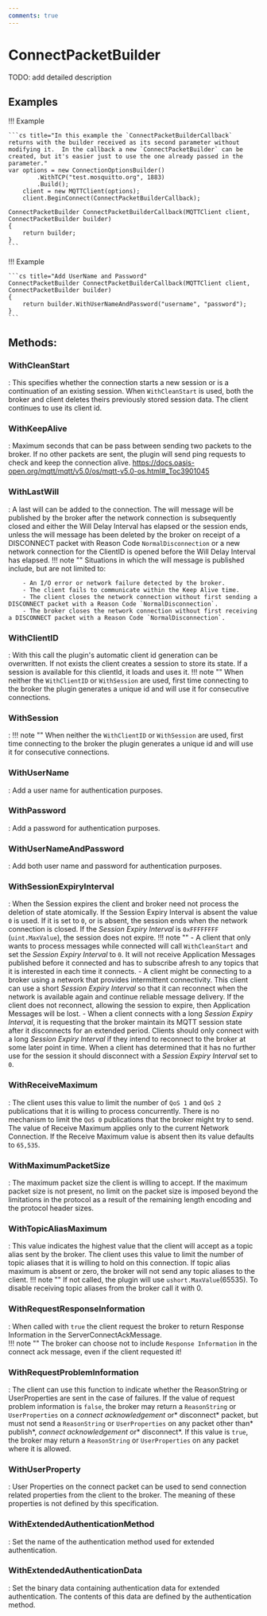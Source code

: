 ```yaml
---
comments: true
---
```

# ConnectPacketBuilder

TODO: add detailed description 

## Examples
!!! Example

	```cs title="In this example the `ConnectPacketBuilderCallback` returns with the builder received as its second parameter without modifying it.  In the callback a new `ConnectPacketBuilder` can be created, but it's easier just to use the one already passed in the parameter."
	var options = new ConnectionOptionsBuilder()
	        .WithTCP("test.mosquitto.org", 1883)
	        .Build();
	    client = new MQTTClient(options);
	    client.BeginConnect(ConnectPacketBuilderCallback);
	
	ConnectPacketBuilder ConnectPacketBuilderCallback(MQTTClient client, ConnectPacketBuilder builder)
	{
	    return builder;
	}
	```
!!! Example

	```cs title="Add UserName and Password"
	ConnectPacketBuilder ConnectPacketBuilderCallback(MQTTClient client, ConnectPacketBuilder builder)
	{
	    return builder.WithUserNameAndPassword("username", "password");
	}
	```

## **Methods**:

### **WithCleanStart**
: This specifies whether the connection starts a new session or is a continuation of an existing session. When `WithCleanStart` is used, both the broker and client deletes theirs previously stored session data.  The client continues to use its client id. 

### **WithKeepAlive**
: Maximum seconds that can be pass between sending two packets to the broker. If no other packets are sent, the plugin will send ping requests to check and keep the connection alive. https://docs.oasis-open.org/mqtt/mqtt/v5.0/os/mqtt-v5.0-os.html#_Toc3901045

### **WithLastWill**
: A last will can be added to the connection.  The will message will be published by the broker after the network connection is subsequently closed and either the Will Delay Interval has elapsed or the session ends,  unless the will message has been deleted by the broker on receipt of a DISCONNECT packet with Reason Code `NormalDisconnection` or a new network connection for the ClientID is opened before the Will Delay Interval has elapsed. 
	!!! note ""
		Situations in which the will message is published include, but are not limited to: 

		- An I/O error or network failure detected by the broker.
		- The client fails to communicate within the Keep Alive time.
		- The client closes the network connection without first sending a DISCONNECT packet with a Reason Code `NormalDisconnection`.
		- The broker closes the network connection without first receiving a DISCONNECT packet with a Reason Code `NormalDisconnection`.




### **WithClientID**
: With this call the plugin's automatic client id generation can be overwritten. If not exists the client creates a session to store its state. If a session is available for this clientId, it loads and uses it. 
	!!! note ""
		When neither the `WithClientID` or `WithSession` are used, first time connecting to the broker the plugin generates a unique id and will use it for consecutive connections.


### **WithSession**
: 
	!!! note ""
		When neither the `WithClientID` or `WithSession` are used, first time connecting to the broker the plugin generates a unique id and will use it for consecutive connections.


### **WithUserName**
: Add a user name for authentication purposes. 

### **WithPassword**
: Add a password for authentication purposes. 

### **WithUserNameAndPassword**
: Add both user name and password for authentication purposes. 

### **WithSessionExpiryInterval**
: When the Session expires the client and broker need not process the deletion of state atomically. If the Session Expiry Interval is absent the value `0` is used.  If it is set to `0`, or is absent, the session ends when the network connection is closed. If the *Session Expiry Interval* is `0xFFFFFFFF` (`uint.MaxValue`), the session does not expire. 
	!!! note ""
		- A client that only wants to process messages while connected will call `WithCleanStart` and set the *Session Expiry Interval* to `0`. It will not receive Application Messages published before it connected and has to subscribe afresh to any topics that it is interested in each time it connects.
		- A client might be connecting to a broker using a network that provides intermittent connectivity. This client can use a short *Session Expiry Interval* so that it can reconnect when the network is available again and continue reliable message delivery. If the client does not reconnect, allowing the session to expire, then Application Messages will be lost.
		- When a client connects with a long *Session Expiry Interval*, it is requesting that the broker maintain its MQTT session state after it disconnects for an extended period. Clients should only connect with a long *Session Expiry Interval* if they intend to reconnect to the broker at some later point in time. When a client has determined that it has no further use for the session it should disconnect with a *Session Expiry Interval* set to `0`.




### **WithReceiveMaximum**
: The client uses this value to limit the number of `QoS 1` and `QoS 2` publications that it is willing to process concurrently.  There is no mechanism to limit the `QoS 0` publications that the broker might try to send. The value of Receive Maximum applies only to the current Network Connection.  If the Receive Maximum value is absent then its value defaults to `65,535`. 

### **WithMaximumPacketSize**
: The maximum packet size the client is willing to accept. If the maximum packet size is not present, no limit on the packet size is imposed beyond the limitations in the protocol as a result of the remaining length encoding and the protocol header sizes. 

### **WithTopicAliasMaximum**
: This value indicates the highest value that the client will accept as a topic alias sent by the broker. The client uses this value to limit the number of topic aliases that it is willing to hold on this connection. If topic alias maximum is absent or zero, the broker will not send any topic aliases to the client. 
	!!! note ""
		If not called, the plugin will use `ushort.MaxValue`(65535). To disable receiving topic aliases from the broker call it with 0.


### **WithRequestResponseInformation**
: When called with `true` the client request the broker to return Response Information in the ServerConnectAckMessage.  
	!!! note ""
		The broker can choose not to include `Response Information` in the connect ack message, even if the client requested it!


### **WithRequestProblemInformation**
: The client can use this function to indicate whether the ReasonString or UserProperties are sent in the case of failures.  If the value of request problem information is `false`, the broker may return a `ReasonString` or `UserProperties` on a *connect acknowledgement* or* disconnect* packet, but must not send a `ReasonString` or `UserProperties` on any packet other than* publish*, *connect acknowledgement* or* disconnect*.  If this value is `true`, the broker may return a `ReasonString` or `UserProperties` on any packet where it is allowed. 

### **WithUserProperty**
: User Properties on the connect packet can be used to send connection related properties from the client to the broker.  The meaning of these properties is not defined by this specification. 

### **WithExtendedAuthenticationMethod**
: Set the name of the authentication method used for extended authentication. 

### **WithExtendedAuthenticationData**
: Set the binary data containing authentication data for extended authentication.  The contents of this data are defined by the authentication method. 
